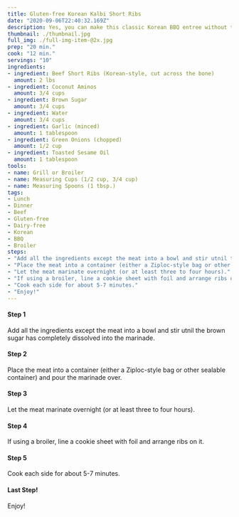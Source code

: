 ```yaml
---
title: Gluten-free Korean Kalbi Short Ribs
date: "2020-09-06T22:40:32.169Z"
description: Yes, you can make this classic Korean BBQ entree without the gluten (we're using Coconut Aminos instead of soy sauce).
thumbnail: ./thumbnail.jpg
full_img: ./full-img-item-@2x.jpg
prep: "20 min."
cook: "12 min."
servings: "10"
ingredients:
- ingredient: Beef Short Ribs (Korean-style, cut across the bone)
  amount: 2 lbs
- ingredient: Coconut Aminos
  amount: 3/4 cups
- ingredient: Brown Sugar
  amount: 3/4 cups
- ingredient: Water
  amount: 3/4 cups
- ingredient: Garlic (minced)
  amount: 1 tablespoon
- ingredient: Green Onions (chopped)
  amount: 1/2 cup
- ingredient: Toasted Sesame Oil
  amount: 1 tablespoon
tools:
- name: Grill or Broiler
- name: Measuring Cups (1/2 cup, 3/4 cup)
- name: Measuring Spoons (1 tbsp.)
tags:
- Lunch
- Dinner
- Beef
- Gluten-free
- Dairy-free
- Korean
- BBQ
- Broiler
steps:
- "Add all the ingredients except the meat into a bowl and stir utnil the brown sugar has completely dissolved into the marinade."
- "Place the meat into a container (either a Ziploc-style bag or other sealable container) and pour the marinade over."
- "Let the meat marinate overnight (or at least three to four hours)."
- "If using a broiler, line a cookie sheet with foil and arrange ribs on it."
- "Cook each side for about 5-7 minutes."
- "Enjoy!"
---
```


#### Step 1
Add all the ingredients except the meat into a bowl and stir utnil the brown sugar has completely dissolved into the marinade.

#### Step 2

Place the meat into a container (either a Ziploc-style bag or other sealable container) and pour the marinade over.

#### Step 3

Let the meat marinate overnight (or at least three to four hours).

#### Step 4

If using a broiler, line a cookie sheet with foil and arrange ribs on it.

#### Step 5

Cook each side for about 5-7 minutes.

#### Last Step!

Enjoy!